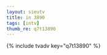 ```yaml
--- 
layout: sieutv
title: in 3890
tags: [intv]
thumb_re: q7t13890
---
```

{% include tvadv key="q7t13890" %} 
